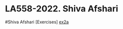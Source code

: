 # LA558-2022. Shiva Afshari
#Shiva Afshari
[Exercises]
[ex2a](https://shivaafshari.github.io/LA558-2022/Web/ex2a.html)
